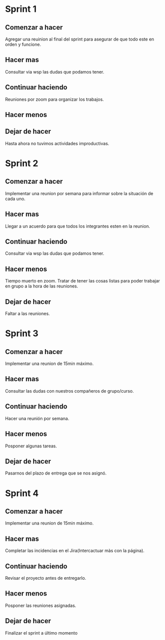 # Sprint 1

## Comenzar a hacer

Agregar una reuinion al final del sprint para asegurar de que todo este en orden y funcione.

## Hacer mas

Consultar via wsp las dudas que podamos tener.

## Continuar haciendo

Reuniones por zoom para organizar los trabajos.

## Hacer menos



## Dejar de hacer

Hasta ahora no tuvimos actividades improductivas.

# Sprint 2

## Comenzar a hacer

Implementar una reunion por semana para informar sobre la situación de cada uno.

## Hacer mas

Llegar a un acuerdo para que todos los integrantes esten en la reunion.

## Continuar haciendo

Consultar via wsp las dudas que podamos tener.

## Hacer menos

Tiempo muerto en zoom. Tratar de tener las cosas listas para poder trabajar en grupo a la hora de las reuniones.

## Dejar de hacer

Faltar a las reuniones.


# Sprint 3

## Comenzar a hacer

Implementar una reunion de 15min máximo.

## Hacer mas

Consultar las dudas con nuestros compañeros de grupo/curso.

## Continuar haciendo

Hacer una reunión por semana.

## Hacer menos

Posponer algunas tareas.

## Dejar de hacer

Pasarnos del plazo de entrega que se nos asignó.


# Sprint 4

## Comenzar a hacer

Implementar una reunion de 15min máximo.

## Hacer mas

Completar las incidencias en el Jira(Intercactuar màs con la página).

## Continuar haciendo

Revisar el proyecto antes de entregarlo.

## Hacer menos

Posponer las reuniones asignadas.

## Dejar de hacer

Finalizar el sprint a último momento
